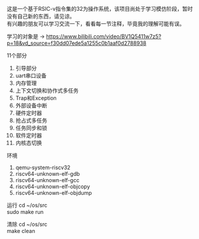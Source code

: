 这是一个基于RSIC-v指令集的32为操作系统，该项目尚处于学习模仿阶段，暂时没有自己新的东西，请见谅。     
有兴趣的朋友可以学习交流一下，看看每一节注释，毕竟我的理解可能有误。    

学习的对象是 -> https://www.bilibili.com/video/BV1Q5411w7z5?p=18&vd_source=f30dd07ede5a1255c0b1aaf0d2788938

11个部分
1. 引导部分
2. uart串口设备
3. 内存管理
4. 上下文切换和协作式多任务
5. Trap和Exception
6. 外部设备中断
7. 硬件定时器
8. 抢占式多任务
9. 任务同步和锁
10. 软件定时器
11. 内核态切换



环境
1. qemu-system-riscv32 
2. riscv64-unknown-elf-gdb
3. riscv64-unknown-elf-gcc
4. riscv64-unknown-elf-objcopy
5. riscv64-unknown-elf-objdump

运行
cd ~/os/src  
sudo make run




清除
cd ~/os/src  
make clean

